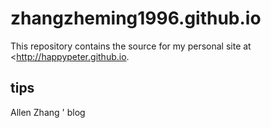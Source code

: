 
zhangzheming1996.github.io
==============

This repository contains the source for my personal site at
<http://happypeter.github.io.

## tips

Allen Zhang ' blog

